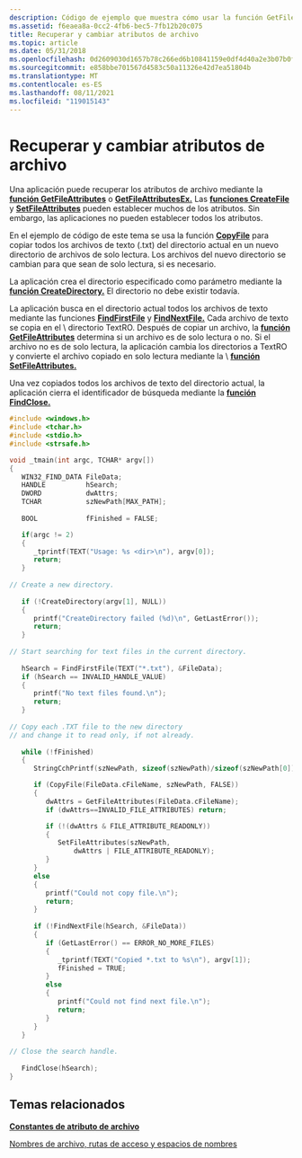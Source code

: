 ```yaml
---
description: Código de ejemplo que muestra cómo usar la función GetFileAttributesEx para recuperar atributos de archivo.
ms.assetid: f6eaea8a-0cc2-4fb6-bec5-7fb12b20c075
title: Recuperar y cambiar atributos de archivo
ms.topic: article
ms.date: 05/31/2018
ms.openlocfilehash: 0d2609030d1657b78c266ed6b10841159e0df4d40a2e3b07b0fce42e98b45d54
ms.sourcegitcommit: e858bbe701567d4583c50a11326e42d7ea51804b
ms.translationtype: MT
ms.contentlocale: es-ES
ms.lasthandoff: 08/11/2021
ms.locfileid: "119015143"
---
```

# <a name="retrieving-and-changing-file-attributes"></a>Recuperar y cambiar atributos de archivo

Una aplicación puede recuperar los atributos de archivo mediante la [**función GetFileAttributes**](/windows/desktop/api/FileAPI/nf-fileapi-getfileattributesa) o [**GetFileAttributesEx.**](/windows/desktop/api/FileAPI/nf-fileapi-getfileattributesexa) Las [**funciones CreateFile**](/windows/desktop/api/FileAPI/nf-fileapi-createfilea) y [**SetFileAttributes**](/windows/desktop/api/FileAPI/nf-fileapi-setfileattributesa) pueden establecer muchos de los atributos. Sin embargo, las aplicaciones no pueden establecer todos los atributos.

En el ejemplo de código de este tema se usa la función [**CopyFile**](/windows/desktop/api/WinBase/nf-winbase-copyfile) para copiar todos los archivos de texto (.txt) del directorio actual en un nuevo directorio de archivos de solo lectura. Los archivos del nuevo directorio se cambian para que sean de solo lectura, si es necesario.

La aplicación crea el directorio especificado como parámetro mediante la [**función CreateDirectory.**](/windows/desktop/api/FileAPI/nf-fileapi-createdirectorya) El directorio no debe existir todavía.

La aplicación busca en el directorio actual todos los archivos de texto mediante las funciones [**FindFirstFile**](/windows/desktop/api/FileAPI/nf-fileapi-findfirstfilea) y [**FindNextFile.**](/windows/desktop/api/FileAPI/nf-fileapi-findnextfilea) Cada archivo de texto se copia en el \\ directorio TextRO. Después de copiar un archivo, la [**función GetFileAttributes**](/windows/desktop/api/FileAPI/nf-fileapi-getfileattributesa) determina si un archivo es de solo lectura o no. Si el archivo no es de solo lectura, la aplicación cambia los directorios a TextRO y convierte el archivo copiado en solo lectura mediante la \\ [**función SetFileAttributes.**](/windows/desktop/api/FileAPI/nf-fileapi-setfileattributesa)

Una vez copiados todos los archivos de texto del directorio actual, la aplicación cierra el identificador de búsqueda mediante la [**función FindClose.**](/windows/desktop/api/FileAPI/nf-fileapi-findclose)


```C++
#include <windows.h>
#include <tchar.h>
#include <stdio.h>
#include <strsafe.h>

void _tmain(int argc, TCHAR* argv[])
{
   WIN32_FIND_DATA FileData;
   HANDLE          hSearch;
   DWORD           dwAttrs;
   TCHAR           szNewPath[MAX_PATH];   
 
   BOOL            fFinished = FALSE; 

   if(argc != 2)
   {
      _tprintf(TEXT("Usage: %s <dir>\n"), argv[0]);
      return;
   }
 
// Create a new directory. 
 
   if (!CreateDirectory(argv[1], NULL)) 
   { 
      printf("CreateDirectory failed (%d)\n", GetLastError()); 
      return;
   } 
 
// Start searching for text files in the current directory. 
 
   hSearch = FindFirstFile(TEXT("*.txt"), &FileData); 
   if (hSearch == INVALID_HANDLE_VALUE) 
   { 
      printf("No text files found.\n"); 
      return;
   } 
 
// Copy each .TXT file to the new directory 
// and change it to read only, if not already. 
 
   while (!fFinished) 
   { 
      StringCchPrintf(szNewPath, sizeof(szNewPath)/sizeof(szNewPath[0]), TEXT("%s\\%s"), argv[1], FileData.cFileName);

      if (CopyFile(FileData.cFileName, szNewPath, FALSE))
      { 
         dwAttrs = GetFileAttributes(FileData.cFileName); 
         if (dwAttrs==INVALID_FILE_ATTRIBUTES) return; 

         if (!(dwAttrs & FILE_ATTRIBUTE_READONLY)) 
         { 
            SetFileAttributes(szNewPath, 
                dwAttrs | FILE_ATTRIBUTE_READONLY); 
         } 
      } 
      else 
      { 
         printf("Could not copy file.\n"); 
         return;
      } 
 
      if (!FindNextFile(hSearch, &FileData)) 
      {
         if (GetLastError() == ERROR_NO_MORE_FILES) 
         { 
            _tprintf(TEXT("Copied *.txt to %s\n"), argv[1]); 
            fFinished = TRUE; 
         } 
         else 
         { 
            printf("Could not find next file.\n"); 
            return;
         } 
      }
   } 
 
// Close the search handle. 
 
   FindClose(hSearch);
}
```



## <a name="related-topics"></a>Temas relacionados

<dl> <dt>

[**Constantes de atributo de archivo**](file-attribute-constants.md)
</dt> <dt>

[Nombres de archivo, rutas de acceso y espacios de nombres](naming-a-file.md)
</dt> </dl>

 

 




